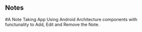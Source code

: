 ## Notes
#A Note Taking App Using Android Architecture components with functunality to Add, Edit and Remove the Note. 
